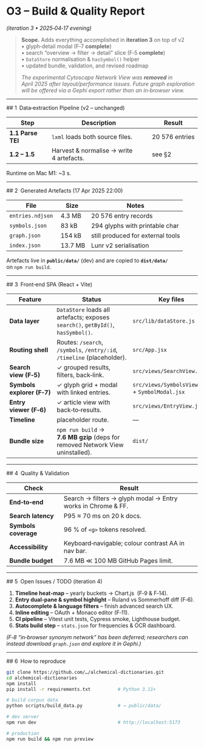 # O3 – Build & Quality Report  
*(iteration 3 • 2025‑04‑17 evening)*

> **Scope.** Adds everything accomplished in **iteration 3** on top of v2  
> • glyph‑detail modal (F‑7 **complete**)  
> • search “overview → filter → detail” slice (F‑5 **complete**)  
> • `DataStore` normalisation & `hasSymbol()` helper  
> • updated bundle, validation, and revised roadmap  
>
> *The experimental Cytoscape Network View was **removed** in April 2025
> after layout/performance issues. Future graph exploration will be offered
> via a Gephi export rather than an in‑browser view.*

---

## 1 Data‑extraction Pipeline (v2 – unchanged)

| Step | Description | Result |
|------|-------------|--------|
| **1.1 Parse TEI** | `lxml` loads both source files. | 20 576 entries |
| **1.2 – 1.5** | Harvest & normalise → write 4 artefacts. | see §2 |

Runtime on Mac M1: ~3 s.

---

## 2 Generated Artefacts (17 Apr 2025 22:00)

| File | Size | Notes |
|------|------|-------|
| `entries.ndjson` | 4.3 MB | 20 576 entry records |
| `symbols.json` | 83 kB | 294 glyphs with printable char |
| `graph.json` | 154 kB | still produced for external tools |
| `index.json` | 13.7 MB | Lunr v2 serialisation |

Artefacts live in **`public/data/`** (dev) and are copied to **`dist/data/`** on `npm run build`.

---

## 3 Front‑end SPA (React + Vite)

| Feature | Status | Key files |
|---------|--------|-----------|
| **Data layer** | `DataStore` loads all artefacts; exposes `search()`, `getById()`, `hasSymbol()`. | `src/lib/dataStore.js` |
| **Routing shell** | Routes: `/search`, `/symbols`, `/entry/:id`, `/timeline` (placeholder). | `src/App.jsx` |
| **Search view (F‑5)** | ✓ grouped results, filters, back‑link. | `src/views/SearchView.jsx` |
| **Symbols explorer (F‑7)** | ✓ glyph grid + modal with linked entries. | `src/views/SymbolsView.jsx` + `SymbolModal.jsx` |
| **Entry viewer (F‑6)** | ✓ article view with back‑to‑results. | `src/views/EntryView.jsx` |
| **Timeline** | placeholder route. | — |
| **Bundle size** | `npm run build` → **7.6 MB gzip** (deps for removed Network View uninstalled). | `dist/` |

---

## 4 Quality & Validation

| Check | Result |
|-------|--------|
| **End‑to‑end** | Search → filters → glyph modal → Entry works in Chrome & FF. |
| **Search latency** | P95 ≈ 70 ms on 20 k docs. |
| **Symbols coverage** | 96 % of `<g>` tokens resolved. |
| **Accessibility** | Keyboard‑navigable; colour contrast AA in nav bar. |
| **Bundle budget** | 7.6 MB ≪ 100 MB GitHub Pages limit. |

---

## 5 Open Issues / TODO (iteration 4)

1. **Timeline heat‑map** – yearly buckets → Chart.js  (F‑9 & F‑14).  
2. **Entry dual‑pane & symbol highlight** – Ruland vs Sommerhoff diff (F‑6).  
3. **Autocomplete & language filters** – finish advanced search UX.  
4. **Inline editing** – OAuth + Monaco editor (F‑11).  
5. **CI pipeline** – Vitest unit tests, Cypress smoke, Lighthouse budget.  
6. **Stats build step** – `stats.json` for frequencies & OCR dashboard.  

*(F‑8 “in‑browser synonym network” has been deferred; researchers can instead download `graph.json` and explore it in Gephi.)*

---

## 6 How to reproduce

```bash
git clone https://github.com/…/alchemical-dictionaries.git
cd alchemical-dictionaries
npm install
pip install -r requirements.txt          # Python 3.11+

# build corpus data
python scripts/build_data.py             # → public/data/

# dev server
npm run dev                              # http://localhost:5173

# production
npm run build && npm run preview
